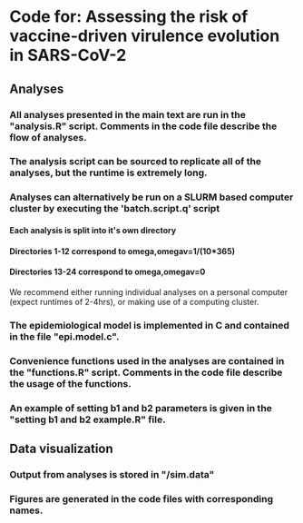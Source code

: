 # Code for: Assessing the risk of vaccine-driven virulence evolution in SARS-CoV-2
## Analyses
### All analyses presented in the main text are run in the "analysis.R" script. Comments in the code file describe the flow of analyses.
### The analysis script can be sourced to replicate all of the analyses, but the runtime is extremely long. 
### Analyses can alternatively be run on a SLURM based computer cluster by executing the 'batch.script.q' script
#### Each analysis is split into it's own directory
#### Directories 1-12 correspond to omega,omegav=1/(10*365)
#### Directories 13-24 correspond to omega,omegav=0
We recommend either running individual analyses on a personal computer (expect runtimes of 2-4hrs), or making use of a computing cluster.
### The epidemiological model is implemented in C and contained in the file "epi.model.c".
### Convenience functions used in the analyses are contained in the "functions.R" script. Comments in the code file describe the usage of the functions.
### An example of setting b1 and b2 parameters is given in the "setting b1 and b2 example.R" file.
## Data visualization
### Output from analyses is stored in "/sim.data"
### Figures are generated in the code files with corresponding names.
